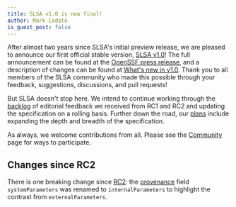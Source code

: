 ```yaml
---
title: SLSA v1.0 is now final!
author: Mark Lodato
is_guest_post: false
---
```


After almost two years since SLSA's initial preview release, we are pleased to
announce our first official stable version, [SLSA v1.0](/spec/v1.0)! The full
announcement can be found at the [OpenSSF press release], and a description of
changes can be found at [What's new in v1.0](/spec/v1.0/whats-new). Thank you to
all members of the SLSA community who made this possible through your feedback,
suggestions, discussions, and pull requests!

But SLSA doesn't stop here. We intend to continue working through the [backlog]
of editorial feedback we received from RC1 and RC2 and updating the
specification on a rolling basis. Further down the road, our
[plans](/spec/v1.0/future-directions) include expanding the depth and breadth of
the specification.

As always, we welcome contributions from all. Please see the
[Community](/community) page for ways to participate.

## Changes since RC2

There is one breaking change since [RC2](2023-04-04-slsa-v1-rc2.md): the
[provenance](/provenance/v1) field `systemParameters` was renamed to
`internalParameters` to highlight the contrast from `externalParameters`.

[OpenSSF press release]: https://openssf.org/press-release/2023/04/19/openssf-announces-slsa-version-1-0-release/
[backlog]: https://github.com/orgs/slsa-framework/projects/1/views/1
